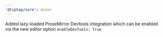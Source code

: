 ```yaml
---
'@tiptap/core': minor
---
```


Added lazy-loaded ProseMirror Devtools integration which can be enabled via the new editor option `enableDevTools: true`
